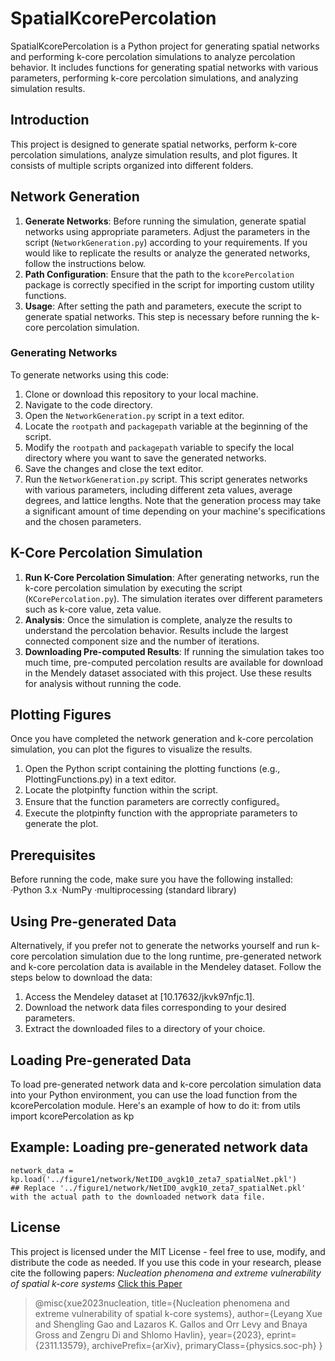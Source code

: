 # SpatialKcorePercolation
SpatialKcorePercolation is a Python project for generating spatial networks and performing k-core percolation simulations to analyze percolation behavior. It includes functions for generating spatial networks with various parameters, performing k-core percolation simulations, and analyzing simulation results.

## Introduction
This project is designed to generate spatial networks, perform k-core percolation simulations, analyze simulation results, and plot figures. It consists of multiple scripts organized into different folders.

## Network Generation
1. **Generate Networks**: 
Before running the simulation, generate spatial networks using appropriate parameters. Adjust the parameters in the script (`NetworkGeneration.py`) according to your requirements. If you would like to replicate the results or analyze the generated networks, follow the instructions below.
2. **Path Configuration**:
Ensure that the path to the `kcorePercolation` package is correctly specified in the script for importing custom utility functions.
3. **Usage**:
After setting the path and parameters, execute the script to generate spatial networks. This step is necessary before running the k-core percolation simulation.

### Generating Networks
To generate networks using this code:
1. Clone or download this repository to your local machine.
2. Navigate to the code directory.
3. Open the `NetworkGeneration.py` script in a text editor.
4. Locate the `rootpath` and `packagepath` variable at the beginning of the script.
5. Modify the `rootpath` and `packagepath` variable to specify the local directory where you want to save the generated networks.
6. Save the changes and close the text editor.
7. Run the `NetworkGeneration.py` script.
This script generates networks with various parameters, including different zeta values, average degrees, and lattice lengths. 
Note that the generation process may take a significant amount of time depending on your machine's specifications and the chosen parameters.

## K-Core Percolation Simulation
1. **Run K-Core Percolation Simulation**:
   After generating networks, run the k-core percolation simulation by executing the script (`KCorePercolation.py`). The simulation iterates over different parameters such as k-core value, zeta value.
2. **Analysis**:
   Once the simulation is complete, analyze the results to understand the percolation behavior. Results include the largest connected component size and the number of iterations.
3. **Downloading Pre-computed Results**:
   If running the simulation takes too much time, pre-computed percolation results are available for download in the Mendely dataset associated with this project. Use these results for analysis without running the code.

## Plotting Figures
Once you have completed the network generation and k-core percolation simulation, you can plot the figures to visualize the results.
1. Open the Python script containing the plotting functions (e.g., PlottingFunctions.py) in a text editor.
2. Locate the plotpinfty function within the script.
3. Ensure that the function parameters are correctly configured。
4. Execute the plotpinfty function with the appropriate parameters to generate the plot.

## Prerequisites
Before running the code, make sure you have the following installed:
·Python 3.x
·NumPy
·multiprocessing (standard library)

## Using Pre-generated Data
Alternatively, if you prefer not to generate the networks yourself and run k-core percolation simulation due to the long runtime, pre-generated network and k-core percolation data is available in the Mendeley dataset. 
Follow the steps below to download the data:
1. Access the Mendeley dataset at [10.17632/jkvk97nfjc.1].
2. Download the network data files corresponding to your desired parameters.
3. Extract the downloaded files to a directory of your choice.

## Loading Pre-generated Data
To load pre-generated network data and k-core percolation simulation data into your Python environment, you can use the load function from the kcorePercolation module. 
Here's an example of how to do it:
from utils import kcorePercolation as kp
## Example: Loading pre-generated network data
```
network_data = kp.load('../figure1/network/NetID0_avgk10_zeta7_spatialNet.pkl')
## Replace '../figure1/network/NetID0_avgk10_zeta7_spatialNet.pkl' with the actual path to the downloaded network data file.
```

## License
This project is licensed under the MIT License - feel free to use, modify, and distribute the code as needed.
If you use this code in your research, please cite the following papers:
*Nucleation phenomena and extreme vulnerability of spatial k-core systems*
[Click this Paper](https://doi.org/10.48550/arXiv.2311.13579)
>@misc{xue2023nucleation,
      title={Nucleation phenomena and extreme vulnerability of spatial k-core systems}, 
      author={Leyang Xue and Shengling Gao and Lazaros K. Gallos and Orr Levy and Bnaya Gross and Zengru Di and Shlomo Havlin},
      year={2023},
      eprint={2311.13579},
      archivePrefix={arXiv},
      primaryClass={physics.soc-ph}
}


